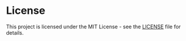 # License

This project is licensed under the MIT License - see the [LICENSE](https://github.com/hitblast/cutler/blob/main/LICENSE) file for details.